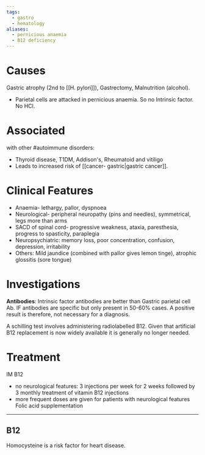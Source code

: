 ```yaml
---
tags:
  - gastro
  - hematology
aliases:
  - pernicious anaemia
  - B12 deficiency
---
```

# Causes
Gastric atrophy (2nd to [[H. pylori]]), Gastrectomy, Malnutrition (alcohol).
- Parietal cells are attacked in pernicious anaemia. So no Intrinsic factor. No HCl.
# Associated 
with other #autoimmune disorders:
- Thyroid disease, T1DM, Addison's, Rheumatoid and vitiligo
- Leads to increased risk of [[cancer- gastric|gastric cancer]]. 

# Clinical Features
- Anaemia- lethargy, pallor, dyspnoea
- Neurological- peripheral neuropathy (pins and needles), symmetrical, legs more than arms
- SACD of spinal cord- progressive weakness, ataxia, paresthesia, progress to spasticity, paraplegia
- Neuropsychiatric: memory loss, poor concentration, confusion, depression, irritability
- Others: Mild jaundice (combined with pallor gives lemon tinge), atrophic glossitis (sore tongue)

# Investigations
**Antibodies**: Intrinsic factor antibodies are better than Gastric parietal cell Ab. IF antibodies are specific but only present in 50-60% cases. A positive result is therefore, not necessary for a diagnosis. 

A schilling test involves administering radiolabelled B12. Given that artificial B12 replacement is now widely available it is generally no longer needed.

# Treatment
IM B12
- no neurological features: 3 injections per week for 2 weeks followed by 3 monthly treatment of vitamin B12 injections
- more frequent doses are given for patients with neurological features
Folic acid supplementation


---
## B12
Homocysteine is a risk factor for heart disease. 
